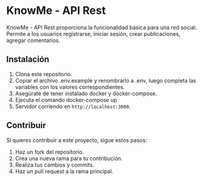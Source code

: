 # KnowMe - API Rest

KnowMe - API Rest proporciona la funcionalidad básica para una red social. Permite a los usuarios registrarse, iniciar sesión, crear publicaciones, agregar comentarios.

## Instalación

1. Clona este repositorio.
2. Copiar el archivo .env.example y renombrarlo a .env, luego completa las variables con los valores correspondientes.
3. Asegúrate de tener instalado docker y docker-compose.
4. Ejecuta el comando docker-compose up
5. Servidor corriendo en `http://localhost:3000`.

## Contribuir

Si quieres contribuir a este proyecto, sigue estos pasos:

1. Haz un fork del repositorio.
2. Crea una nueva rama para tu contribución.
3. Realiza tus cambios y commits.
4. Haz un pull request a la rama principal.

